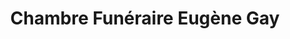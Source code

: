 ---
title: "Chambre Funéraire Eugène Gay"
url: /saint-chamond/chambre-funeraire-eugene-gay/
shop: directeurs de funérailles
---